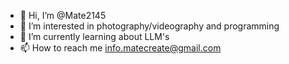 - 👋 Hi, I’m @Mate2145
- 👀 I’m interested in photography/videography and programming
- 🌱 I’m currently learning about LLM's
- 📫 How to reach me info.matecreate@gmail.com

<!---
Mate2145/Mate2145 is a ✨ special ✨ repository because its `README.md` (this file) appears on your GitHub profile.
You can click the Preview link to take a look at your changes.
--->
